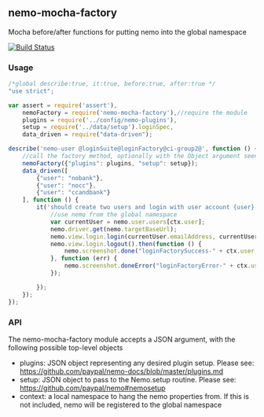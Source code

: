 ## nemo-mocha-factory

Mocha before/after functions for putting nemo into the global namespace

[![Build Status](https://travis-ci.org/paypal/nemo-mocha-factory.svg?branch=master)](https://travis-ci.org/paypal/nemo-mocha-factory)

### Usage

```javascript
/*global describe:true, it:true, before:true, after:true */
"use strict";

var assert = require('assert'),
	nemoFactory = require('nemo-mocha-factory'),//require the module
	plugins = require('../config/nemo-plugins'),
	setup = require('../data/setup').loginSpec,
	data_driven = require("data-driven");

describe('nemo-user @loginSuite@loginFactory@ci-group2@', function () {
	//call the factory method, optionally with the Object argument seen below
	nemoFactory({"plugins": plugins, "setup": setup});
	data_driven([
		{"user": "nobank"},
		{"user": "nocc"},
		{"user": "ccandbank"}
	], function () {
		it('should create two users and login with user account {user} @P3@', function (ctx, done) {
			//use nemo from the global namespace
			var currentUser = nemo.user.users[ctx.user];
			nemo.driver.get(nemo.targetBaseUrl);
			nemo.view.login.login(currentUser.emailAddress, currentUser.password);
			nemo.view.login.logout().then(function () {
				nemo.screenshot.done("loginFactorySuccess-" + ctx.user, done);
			}, function (err) {
				nemo.screenshot.doneError("loginFactoryError-" + ctx.user, err, done);
			});

		});
	});
});
```

### API

The nemo-mocha-factory module accepts a JSON argument, with the following possible top-level objects
* plugins: JSON object representing any desired plugin setup. Please see: https://github.com/paypal/nemo-docs/blob/master/plugins.md
* setup: JSON object to pass to the Nemo.setup routine. Please see: https://github.com/paypal/nemo#nemosetup
* context: a local namespace to hang the nemo properties from. If this is not included, nemo will be registered to the global namespace
